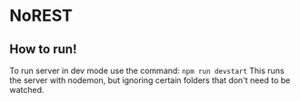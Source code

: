 # NoREST


## How to run!
To run server in dev mode use the command: `npm run devstart`
This runs the server with nodemon, but ignoring certain folders that don't need to be watched.